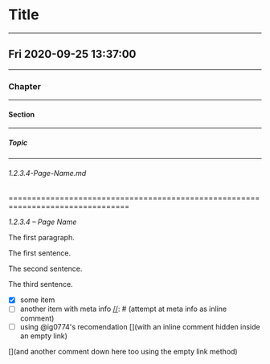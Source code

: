 <!--- One # means an <h1> heading --->
# Title
--------------------------------------------------------------------------------
## Fri 2020-09-25 13:37:00
--------------------------------------------------------------------------------
### Chapter
--------------------------------------------------------------------------------
#### Section
--------------------------------------------------------------------------------
##### Topic
--------------------------------------------------------------------------------
###### 1.2.3.4-Page-Name.md
================================================================================

*1.2.3.4 – Page Name*

The first paragraph.

The first sentence.

The second sentence.

The third sentence.

- [x] some item
- [ ] another item with meta info [//]: # (attempt at meta info as inline comment)
- [ ] using @ig0774's recomendation [](with an inline comment hidden inside an empty link)

[//]: # (This may be the most platform independent comment)
[//]: # (https://stackoverflow.com/questions/4823468/comments-in-markdown)
[](and another comment down here too using the empty link method)

